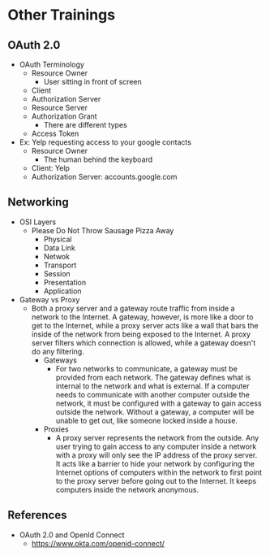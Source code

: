 # Other Trainings

## OAuth 2.0

- OAuth Terminology
  - Resource Owner
    - User sitting in front of screen
  - Client
  - Authorization Server
  - Resource Server
  - Authorization Grant
    - There are different types
  - Access Token
- Ex:  Yelp requesting access to your google contacts
  - Resource Owner
    - The human behind the keyboard
  - Client:  Yelp
  - Authorization Server:  accounts.google.com

## Networking

- OSI Layers
  - Please Do Not Throw Sausage Pizza Away
    - Physical
    - Data Link
    - Netwok
    - Transport
    - Session
    - Presentation
    - Application
- Gateway vs Proxy
  - Both a proxy server and a gateway route traffic from inside a network to the Internet. A gateway, however, is more like a door to get to the Internet, while a proxy server acts like a wall that bars the inside of the network from being exposed to the Internet. A proxy server filters which connection is allowed, while a gateway doesn't do any filtering.
    - Gateways
      - For two networks to communicate, a gateway must be provided from each network. The gateway defines what is internal to the network and what is external. If a computer needs to communicate with another computer outside the network, it must be configured with a gateway to gain access outside the network. Without a gateway, a computer will be unable to get out, like someone locked inside a house.
    - Proxies
      - A proxy server represents the network from the outside. Any user trying to gain access to any computer inside a network with a proxy will only see the IP address of the proxy server. It acts like a barrier to hide your network by configuring the Internet options of computers within the network to first point to the proxy server before going out to the Internet. It keeps computers inside the network anonymous.

## References

- OAuth 2.0 and OpenId Connect
  -  https://www.okta.com/openid-connect/